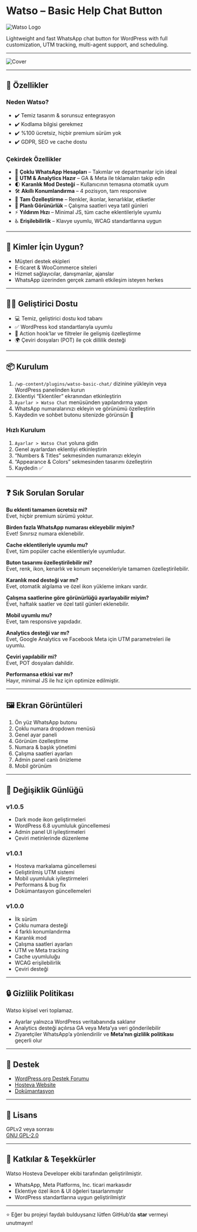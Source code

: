 # Watso – Basic Help Chat Button

![Watso Logo](https://ps.w.org/watso-basic-chat/assets/icon-128x128.jpg?rev=3325382) <!-- Logonuz varsa buraya ekleyebilirsiniz -->

Lightweight and fast WhatsApp chat button for WordPress with full customization, UTM tracking, multi-agent support, and scheduling.

---

![Cover](https://ps.w.org/watso-basic-chat/assets/banner-1544x500.png?rev=3325585)

---

## 🚀 Özellikler

### Neden Watso?
- ✔️ Temiz tasarım & sorunsuz entegrasyon
- ✔️ Kodlama bilgisi gerekmez
- ✔️ %100 ücretsiz, hiçbir premium sürüm yok
- ✔️ GDPR, SEO ve cache dostu

### Çekirdek Özellikler
- 🔢 **Çoklu WhatsApp Hesapları** – Takımlar ve departmanlar için ideal
- 🎯 **UTM & Analytics Hazır** – GA & Meta ile tıklamaları takip edin
- 🌓 **Karanlık Mod Desteği** – Kullanıcının temasına otomatik uyum
- 🛠 **Akıllı Konumlandırma** – 4 pozisyon, tam responsive
- 🎨 **Tam Özelleştirme** – Renkler, ikonlar, kenarlıklar, etiketler
- 📆 **Planlı Görünürlük** – Çalışma saatleri veya tatil günleri
- ⚡ **Yıldırım Hızı** – Minimal JS, tüm cache eklentileriyle uyumlu
- ♿ **Erişilebilirlik** – Klavye uyumlu, WCAG standartlarına uygun

---

## 👥 Kimler İçin Uygun?
- Müşteri destek ekipleri
- E-ticaret & WooCommerce siteleri
- Hizmet sağlayıcılar, danışmanlar, ajanslar
- WhatsApp üzerinden gerçek zamanlı etkileşim isteyen herkes

---

## 👨‍💻 Geliştirici Dostu
- 💻 Temiz, geliştirici dostu kod tabanı
- ✅ WordPress kod standartlarıyla uyumlu
- 🔧 Action hook’lar ve filtreler ile gelişmiş özelleştirme
- 🌍 Çeviri dosyaları (POT) ile çok dillilik desteği

---

## 📦 Kurulum

1. `/wp-content/plugins/watso-basic-chat/` dizinine yükleyin veya WordPress panelinden kurun
2. Eklentiyi “Eklentiler” ekranından etkinleştirin
3. `Ayarlar > Watso Chat` menüsünden yapılandırma yapın
4. WhatsApp numaralarınızı ekleyin ve görünümü özelleştirin
5. Kaydedin ve sohbet butonu sitenizde görünsün 🎉

### Hızlı Kurulum
1. `Ayarlar > Watso Chat` yoluna gidin
2. Genel ayarlardan eklentiyi etkinleştirin
3. “Numbers & Titles” sekmesinden numaranızı ekleyin
4. “Appearance & Colors” sekmesinden tasarımı özelleştirin
5. Kaydedin ✅

---

## ❓ Sık Sorulan Sorular

**Bu eklenti tamamen ücretsiz mi?**  
Evet, hiçbir premium sürümü yoktur.

**Birden fazla WhatsApp numarası ekleyebilir miyim?**  
Evet! Sınırsız numara eklenebilir.

**Cache eklentileriyle uyumlu mu?**  
Evet, tüm popüler cache eklentileriyle uyumludur.

**Buton tasarımı özelleştirilebilir mi?**  
Evet, renk, ikon, kenarlık ve konum seçenekleriyle tamamen özelleştirilebilir.

**Karanlık mod desteği var mı?**  
Evet, otomatik algılama ve özel ikon yükleme imkanı vardır.

**Çalışma saatlerine göre görünürlüğü ayarlayabilir miyim?**  
Evet, haftalık saatler ve özel tatil günleri eklenebilir.

**Mobil uyumlu mu?**  
Evet, tam responsive yapıdadır.

**Analytics desteği var mı?**  
Evet, Google Analytics ve Facebook Meta için UTM parametreleri ile uyumlu.

**Çeviri yapılabilir mi?**  
Evet, POT dosyaları dahildir.

**Performansa etkisi var mı?**  
Hayır, minimal JS ile hız için optimize edilmiştir.

---

## 🖼️ Ekran Görüntüleri
1. Ön yüz WhatsApp butonu
2. Çoklu numara dropdown menüsü
3. Genel ayar paneli
4. Görünüm özelleştirme
5. Numara & başlık yönetimi
6. Çalışma saatleri ayarları
7. Admin panel canlı önizleme
8. Mobil görünüm

---

## 📜 Değişiklik Günlüğü

### v1.0.5
- Dark mode ikon geliştirmeleri
- WordPress 6.8 uyumluluk güncellemesi
- Admin panel UI iyileştirmeleri
- Çeviri metinlerinde düzenleme

### v1.0.1
- Hosteva markalama güncellemesi
- Geliştirilmiş UTM sistemi
- Mobil uyumluluk iyileştirmeleri
- Performans & bug fix
- Dokümantasyon güncellemeleri

### v1.0.0
- İlk sürüm
- Çoklu numara desteği
- 4 farklı konumlandırma
- Karanlık mod
- Çalışma saatleri ayarları
- UTM ve Meta tracking
- Cache uyumluluğu
- WCAG erişilebilirlik
- Çeviri desteği

---

## 🔒 Gizlilik Politikası

Watso kişisel veri toplamaz.
- Ayarlar yalnızca WordPress veritabanında saklanır
- Analytics desteği açılırsa GA veya Meta’ya veri gönderilebilir
- Ziyaretçiler WhatsApp’a yönlendirilir ve **Meta’nın gizlilik politikası** geçerli olur

---

## 🤝 Destek

- [WordPress.org Destek Forumu](https://wordpress.org/support/plugin/watso-basic-chat/)
- [Hosteva Website](https://www.hosteva.com/?utm_campaign=watso-basic-chat)
- [Dokümantasyon](https://www.hosteva.com/plugins/watso-basic-chat/?utm_campaign=watso-basic-chat)

---

## 📄 Lisans

GPLv2 veya sonrası  
[GNU GPL-2.0](https://www.gnu.org/licenses/gpl-2.0.html)

---

## 🙌 Katkılar & Teşekkürler

Watso Hosteva Developer ekibi tarafından geliştirilmiştir.
- WhatsApp, Meta Platforms, Inc. ticari markasıdır
- Eklentiye özel ikon & UI öğeleri tasarlanmıştır
- WordPress standartlarına uygun geliştirilmiştir

---

⭐ Eğer bu projeyi faydalı bulduysanız lütfen GitHub’da **star** vermeyi unutmayın!

